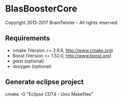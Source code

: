 BlasBoosterCore
===============

Copyright 2013-2017 BrainTwister - All rights reserved.

Requirements
------------

- cmake (Version >= 2.6.6, http://www.cmake.org)
- Boost (Version >= 1.52.0, http://www.boost.org)
- gtest (optional)
- doxygen (optional)

Generate eclipse project
------------------------

cmake -G "Eclipse CDT4 - Unix Makefiles" <source directory>
